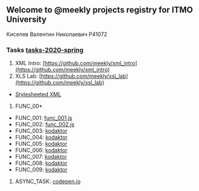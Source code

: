 ## Welcome to @meekly projects registry for ITMO University

Киселев Валентин Николаевич P41072

### Tasks [tasks-2020-spring](https://github.com/GossJS/ifmo-2019/tree/tasks-2020-spring#%D0%B7%D0%B0%D0%B4%D0%B0%D0%BD%D0%B8%D1%8F)

1. XML Intro: [https://github.com/meekly/xml_intro](https://github.com/meekly/xml_intro)
1. XLS Lab: [https://github.com/meekly/xsl_lab](https://github.com/meekly/xsl_lab)
  - [Stylesheeted XML](dist/doc.xml)
1. FUNC_00*
  - FUNC_001: [func_001.js](https://github.com/meekly/func_00/blob/master/func_001.js)
  - FUNC_002: [func_002.js](https://github.com/meekly/func_00/blob/master/func_002.js)
  - FUNC_003: [kodaktor](https://kodaktor.ru/func_56992)
  - FUNC_004: [kodaktor](https://kodaktor.ru/func_e9500)
  - FUNC_005: [kodaktor](https://kodaktor.ru/func_117e9)
  - FUNC_006: [kodaktor](https://kodaktor.ru/func_83ac0)
  - FUNC_007: [kodaktor](https://kodaktor.ru/func_86615)
  - FUNC_008: [kodaktor](https://kodaktor.ru/func_29dd0)
  - FUNC_009: [kodaktor](https://kodaktor.ru/func_e95ed)
1. ASYNC_TASK: [codepen.io](https://codepen.io/mrexox/pen/GRJXRXa)
